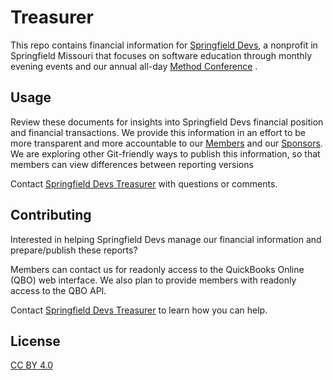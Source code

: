 # Treasurer

This repo contains financial information for [Springfield Devs](https://sgf.dev/), a nonprofit in Springfield Missouri that focuses on software education through monthly evening events and our annual all-day [Method Conference](https://methodconf.com/) .

## Usage

Review these documents for insights into Springfield Devs financial position and financial transactions. We provide this information in an effort to be more transparent and more accountable to our [Members](https://sgf.dev/member) and our [Sponsors](https://sgf.dev/sponsor). We are exploring other Git-friendly ways to publish this information, so that members can view differences between reporting versions

Contact [Springfield Devs Treasurer](mailto:treasurer@sgf.dev) with questions or comments.

## Contributing

Interested in helping Springfield Devs manage our financial information and prepare/publish these reports?

Members can contact us for readonly access to the QuickBooks Online (QBO) web interface. We also plan to provide members with readonly access to the QBO API.

Contact [Springfield Devs Treasurer](mailto:treasurer@sgf.dev) to learn how you can help.

## License
[CC BY 4.0](https://creativecommons.org/licenses/by/4.0/)
